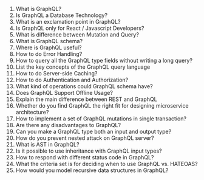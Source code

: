 1. What is GraphQL?
2. Is GraphQL a Database Technology?
3. What is an exclamation point in GraphQL?
4. Is GraphQL only for React / Javascript Developers?
5. What is difference between Mutation and Query?
6. What is GraphQL schema?
7. Where is GraphQL useful?
8. How to do Error Handling?
9. How to query all the GraphQL type fields without writing a long query?
10. List the key concepts of the GraphQL query language
11. How to do Server-side Caching?
12. How to do Authentication and Authorization?
13. What kind of operations could GraphQL schema have?
14. Does GraphQL Support Offline Usage?
15. Explain the main difference between REST and GraphQL
16. Whether do you find GraphQL the right fit for designing microservice architecture?
17. How to implement a set of GraphQL mutations in single transaction?
18. Are there any disadvantages to GraphQL?
19. Can you make a GraphQL type both an input and output type?
20. How do you prevent nested attack on GraphQL server?
21. What is AST in GraphQL?
22. Is it possible to use inheritance with GraphQL input types?
23. How to respond with different status code in GraphQL?
24. What the criteria set is for deciding when to use GraphQL vs. HATEOAS?
25. How would you model recursive data structures in GraphQL?
